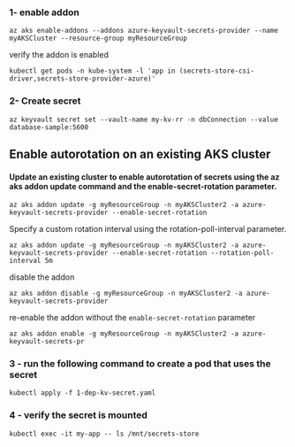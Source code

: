 ### 1- enable addon
```	
az aks enable-addons --addons azure-keyvault-secrets-provider --name myAKSCluster --resource-group myResourceGroup
```	

verify the addon is enabled
```	
kubectl get pods -n kube-system -l 'app in (secrets-store-csi-driver,secrets-store-provider-azure)'
```	

### 2- Create secret
```	
az keyvault secret set --vault-name my-kv-rr -n dbConnection --value database-sample:5600
```	

## Enable autorotation on an existing AKS cluster

####  Update an existing cluster to enable autorotation of secrets using the az aks addon update command and the enable-secret-rotation parameter.
```	
az aks addon update -g myResourceGroup -n myAKSCluster2 -a azure-keyvault-secrets-provider --enable-secret-rotation
```	

Specify a custom rotation interval using the rotation-poll-interval parameter.
```	
az aks addon update -g myResourceGroup -n myAKSCluster2 -a azure-keyvault-secrets-provider --enable-secret-rotation --rotation-poll-interval 5m
```

disable the addon
```
az aks addon disable -g myResourceGroup -n myAKSCluster2 -a azure-keyvault-secrets-provider
```

re-enable the addon without the `enable-secret-rotation` parameter
```
az aks addon enable -g myResourceGroup -n myAKSCluster2 -a azure-keyvault-secrets-pr
```

### 3 - run the following command to create a pod that uses the secret
```
kubectl apply -f 1-dep-kv-secret.yaml
```

### 4 - verify the secret is mounted
```
kubectl exec -it my-app -- ls /mnt/secrets-store
```